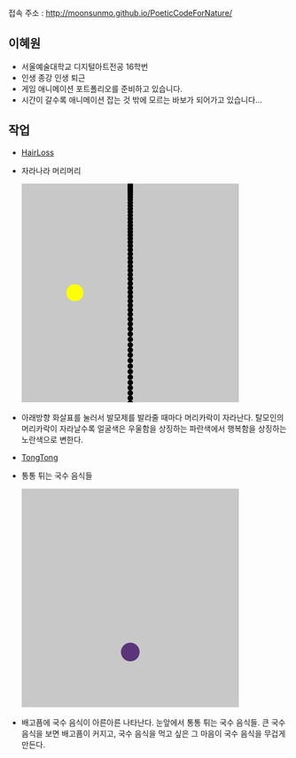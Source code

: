 접속 주소 : <http://moonsunmo.github.io/PoeticCodeForNature/>


## 이혜원
 * 서울예술대학교 디지털아트전공 16학번
 * 인생 종강 인생 퇴근
 * 게임 애니메이션 포트폴리오를 준비하고 있습니다.
 * 시간이 갈수록 애니메이션 잡는 것 밖에 모르는 바보가 되어가고 있습니다...

## 작업
 * [HairLoss](./HairLoss/)
  - 자라나라 머리머리

    ![HairLoss 이미지](./HairLoss_img.JPG)

  - 아래방향 화살표를 눌러서 발모제를 발라줄 때마다 머리카락이 자라난다.
    탈모인의 머리카락이 자라날수록 얼굴색은 우울함을 상징하는 파란색에서 행복함을 상징하는 노란색으로 변한다.

 * [TongTong](./TongTong/)
  - 통통 튀는 국수 음식들

       ![TongTong 이미지](./TongTong_img.JPG)

  - 배고픔에 국수 음식이 아른아른 나타난다. 눈앞에서 통통 튀는 국수 음식들. 큰 국수 음식을 보면 배고픔이 커지고, 국수 음식을 먹고 싶은 그 마음이 국수 음식을 무겁게 만든다.



<!--
 * [Color Bubble](https://editor.p5js.org/vvee2929@gmail.com/sketches/60lGoNa8G)

    ![Color Bubble 이미지](./Color Bubble_img.JPG)

 * [Party People](https://editor.p5js.org/vvee2929@gmail.com/sketches/G9nlXeyWu)

    ![Party People 이미지](./Party People_img.JPG)

 * [Blow Painting](https://editor.p5js.org/vvee2929@gmail.com/sketches/9j42u0FN3)

    ![Blow Painting 이미지](./Blow Painting_img.JPG)

 * [ChainShape_Simple](./ChainShape_Simple/)
  - Box2D 예제 ChainShape_Simple -->
